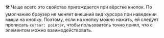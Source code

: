 🛠 Чаще всего это свойство пригождается при вёрстке кнопок. По умолчанию браузер не меняет внешний вид курсора при наведении мыши на кнопку. Поэтому, если на кнопку можно нажать, ей следует прописать `cursor: pointer`, чтобы пользователь точно понял, что с элементом можно взаимодействовать.
